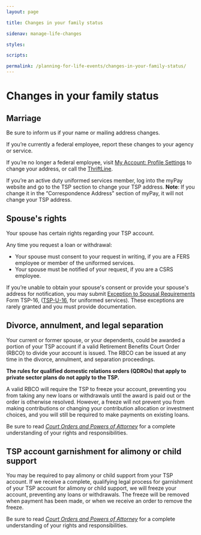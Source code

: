 ```yaml
---
layout: page

title: Changes in your family status

sidenav: manage-life-changes

styles:

scripts:

permalink: /planning-for-life-events/changes-in-your-family-status/
---
```


# Changes in your family status

## Marriage

Be sure to inform us if your name or mailing address changes.

If you’re currently a federal employee, report these changes to your agency or service.

If you’re no longer a federal employee, visit [My Account: Profile Settings](javascript:void(0)) to change your address, or call the [ThriftLine](/contact/).

If you’re an active duty uniformed services member, log into the myPay website and go to the TSP section to change your TSP address. **Note**: If you change it in the “Correspondence Address” section of myPay, it will not change your TSP address.

## Spouse's rights

Your spouse has certain rights regarding your TSP account.

Any time you request a loan or withdrawal:

- Your spouse must consent to your request in writing, if you are a FERS employee or member of the uniformed services.
- Your spouse must be notified of your request, if you are a CSRS employee.

If you’re unable to obtain your spouse's consent or provide your spouse's address for notification, you may submit [Exception to Spousal Requirements](/funds/tsp-16) Form TSP-16, ([TSP-U-16](/funds/tsp-u-16.pdf), for uniformed services). These exceptions are rarely granted and you must provide documentation.

## Divorce, annulment, and legal separation

Your current or former spouse, or your dependents, could be awarded a portion of your TSP account if a valid Retirement Benefits Court Order (RBCO) to divide your account is issued.  The RBCO can be issued at any time in the divorce, annulment, and separation proceedings.

**The rules for qualified domestic relations orders (QDROs) that apply to private sector plans do not apply to the TSP.**

A valid RBCO will require the TSP to freeze your account, preventing you from taking any new loans or withdrawals until the award is paid out or the order is otherwise resolved. However, a freeze will not prevent you from making contributions or changing your contribution allocation or investment choices, and you will still be required to make payments on existing loans.

Be sure to read *[Court Orders and Powers of Attorney](javascript:void(0))* for a complete understanding of your rights and responsibilities.

## TSP account garnishment for alimony or child support

You may be required to pay alimony or child support from your TSP account. If we receive a complete, qualifying legal process for garnishment of your TSP account for alimony or child support, we will freeze your account, preventing any loans or withdrawals. The freeze will be removed when payment has been made, or when we receive an order to remove the freeze.

Be sure to read *[Court Orders and Powers of Attorney](javascript:void(0))* for a complete understanding of your rights and responsibilities.

<!-- CONTENT END -->
